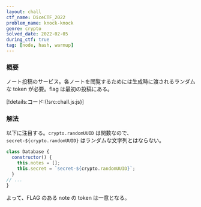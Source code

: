 ```yaml
---
layout: chall
ctf_name: DiceCTF_2022
problem_name: knock-knock
genre: crypto
solved_date: 2022-02-05
during_ctf: true
tag: [node, hash, warmup]
---
```


### 概要

ノート投稿のサービス。各ノートを閲覧するためには生成時に渡されるランダムな token が必要。flag は最初の投稿にある。

[!details:コード:(!src:chall.js:js)]

### 解法

以下に注目する。`crypto.randomUUID` は関数なので、 ```secret-${crypto.randomUUID}``` はランダムな文字列とはならない。

```js
class Database {
  constructor() {
    this.notes = [];
    this.secret = `secret-${crypto.randomUUID}`;
  }
// ...
}
```

よって、FLAG のある note の token は一意となる。
